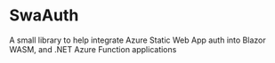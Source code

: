 # SwaAuth

A small library to help integrate Azure Static Web App auth into Blazor WASM, and .NET Azure Function applications
